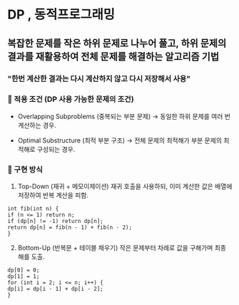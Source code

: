 # DP , 동적프로그래밍

## 복잡한 문제를 작은 하위 문제로 나누어 풀고, 하위 문제의 결과를 재활용하여 전체 문제를 해결하는 알고리즘 기법

### "한번 계산한 결과는 다시 계산하지 않고 다시 저장해서 사용"
### 📁 적용 조건 (DP 사용 가능한 문제의 조건)
- Overlapping Subproblems (중복되는 부분 문제)
→ 동일한 하위 문제를 여러 번 계산하는 경우.

- Optimal Substructure (최적 부분 구조)
→ 전체 문제의 최적해가 부분 문제의 최적해로 구성되는 경우.


### 🔧 구현 방식
1. Top-Down (재귀 + 메모이제이션)
   재귀 호출을 사용하되, 이미 계산한 값은 배열에 저장하여 반복 계산을 피함.

```
int fib(int n) {
if (n <= 1) return n;
if (dp[n] != -1) return dp[n];
return dp[n] = fib(n - 1) + fib(n - 2);
}
```

2. Bottom-Up (반복문 + 테이블 채우기)
   작은 문제부터 차례로 값을 구해가며 최종 해를 도출.

```
dp[0] = 0;
dp[1] = 1;
for (int i = 2; i <= n; i++) {
dp[i] = dp[i - 1] + dp[i - 2];
}
```